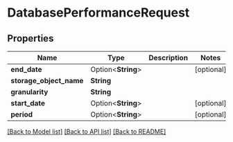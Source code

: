 # DatabasePerformanceRequest

## Properties

Name | Type | Description | Notes
------------ | ------------- | ------------- | -------------
**end_date** | Option<**String**> |  | [optional]
**storage_object_name** | **String** |  | 
**granularity** | **String** |  | 
**start_date** | Option<**String**> |  | [optional]
**period** | Option<**String**> |  | [optional]

[[Back to Model list]](../README.md#documentation-for-models) [[Back to API list]](../README.md#documentation-for-api-endpoints) [[Back to README]](../README.md)


